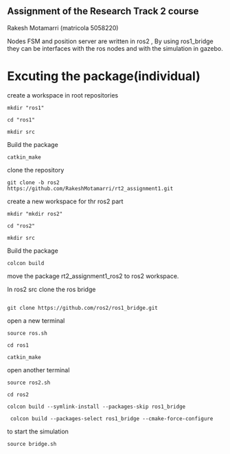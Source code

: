 ## Assignment of the Research Track 2 course 
 Rakesh Motamarri (matricola 5058220)

Nodes FSM and position server are written in ros2 , By using ros1_bridge they can be interfaces with the ros nodes and with the simulation in gazebo.

# Excuting the package(individual)

create a workspace in root repositories


```
mkdir "ros1"
```

```
cd "ros1"
```

```
mkdir src
```

Build the package

```
catkin_make
```

clone the repository 

```
git clone -b ros2 https://github.com/RakeshMotamarri/rt2_assignment1.git

```

create a new workspace for thr ros2 part


```
mkdir "mkdir ros2"
```

```
cd "ros2"
```

```
mkdir src
```

Build the package

```
colcon build
```

move the package  rt2_assignment1_ros2 to ros2 workspace.


In ros2 src clone the ros bridge

```

git clone https://github.com/ros2/ros1_bridge.git
```

open a new terminal

```
source ros.sh
```

```
cd ros1
```

```
catkin_make
```

open another terminal

```
source ros2.sh
```

```
cd ros2
```

```
colcon build --symlink-install --packages-skip ros1_bridge
```

```
 colcon build --packages-select ros1_bridge --cmake-force-configure

```

to start the simulation

```
source bridge.sh
```
